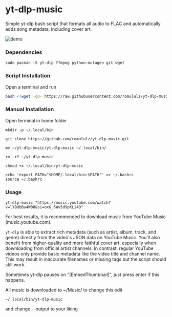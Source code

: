 # yt-dlp-music

Simple yt-dlp bash script that formats all audio to FLAC and automatically adds song metadata, including cover art. 

![demo](https://github.com/user-attachments/assets/a9fb347d-3e0c-4859-9eb6-726abdad80ac)


### Dependencies

```
sudo pacman -S yt-dlp ffmpeg python-mutagen git wget
```

### Script Installation

Open a terminal and run

```bash
bash <(wget -qO- https://raw.githubusercontent.com/romululz/yt-dlp-music/refs/heads/main/yt-dlp-music-script.sh)
```


### Manual Installation

Open terminal in home folder

```
mkdir -p ~/.local/bin
```

```
git clone https://github.com/romululz/yt-dlp-music.git
```

```
mv ~/yt-dlp-music/yt-dlp-music ~/.local/bin/
```

```
rm -rf ~/yt-dlp-music
```

```
chmod +x ~/.local/bin/yt-dlp-music
```

```
echo 'export PATH="$HOME/.local/bin:$PATH"' >> ~/.bashrc
source ~/.bashrc
```

### Usage

```
yt-dlp-music "https://music.youtube.com/watch?v=lYBUbBu4W08&si=oxG_6Wv5d9pKLi4O"
```
For best results, it is recommended to download music from YouTube Music (music.youtube.com).

```yt-dlp``` is able to extract rich metadata (such as artist, album, track, and genre) directly from the video's JSON data on YouTube Music. You’ll also benefit from higher-quality and more faithful cover art, especially when downloading from official artist channels.
In contrast, regular YouTube videos only provide basic metadata like the video title and channel name. This may result in inaccurate filenames or missing tags but the script should still work.

Sometimes yt-dlp pauses on "[EmbedThumbnail]", just press enter if this happens.

All music is downloaded to ~/Music/ to change this edit 

```
~/.local/bin/yt-dlp-music
```

and change --output to your liking



